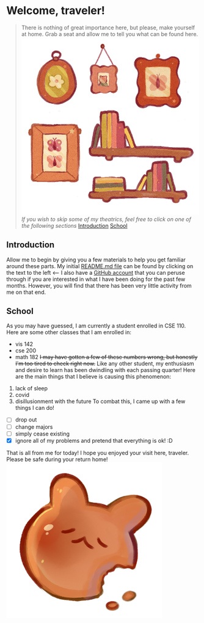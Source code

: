 # Welcome, traveler!
>There is nothing of great importance here, but please, make yourself at home. Grab a seat and allow me to tell you what can be found here.
![A bookshelf](bookshelf.png)
*If you wish to skip some of my theatrics, feel free to click on one of the following sections*
[Introduction](##introduction)
[School](##school)
## Introduction
Allow me to begin by giving you a few materials to help you get familiar around these parts. 
My initial [README.md file](README.md) can be found by clicking on the text to the left <--
I also have a [GitHub account](https://github.com/Froggerson) that you can peruse through if you are interested in what I have been doing for the past few months. However, you will find that there has been very little activity from me on that end.
## School
As you may have guessed, I am currently a student enrolled in CSE 110. Here are some other classes that I am enrolled in:
- vis 142
- cse 200
- math 182
~~I may have gotten a few of these numbers wrong, but honestly I'm too tired to check right now.~~
Like any other student, my enthusiasm and desire to learn has been dwindling with each passing quarter! Here are the main things that I believe is causing this phenomenon:
1. lack of sleep
2. covid
3. disillusionment with the future
To combat this, I came up with a few things I can do!
- [ ] drop out
- [ ] change majors
- [ ] simply cease existing
- [x] ignore all of my problems and pretend that everything is ok! :D

That is all from me for today!
I hope you enjoyed your visit here, traveler. Please be safe during your return home!
![A rabbit bread](rabbit.png)



